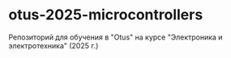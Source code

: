 # otus-2025-microcontrollers
Репозиторий для обучения в "Otus" на курсе "Электроника и электротехника" (2025 г.)
